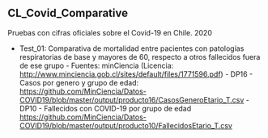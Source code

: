 ## CL_Covid_Comparative
Pruebas con cifras oficiales sobre el Covid-19 en Chile. 2020

* Test_01: 
Comparativa de mortalidad entre pacientes con patologías respiratorias de base y mayores de 60, respecto a otros fallecidos fuera de ese grupo
        - Fuentes: minCiencia (Licencia: http://www.minciencia.gob.cl/sites/default/files/1771596.pdf)
                - DP16 - Casos por genero y grupo de edad:
                        https://github.com/MinCiencia/Datos-COVID19/blob/master/output/producto16/CasosGeneroEtario_T.csv
                - DP10 - Fallecidos con COVID-19 por grupo de edad
                https://github.com/MinCiencia/Datos-COVID19/blob/master/output/producto10/FallecidosEtario_T.csv